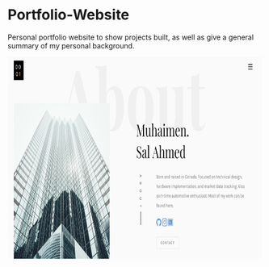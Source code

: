 # Portfolio-Website

Personal portfolio website to show projects built, as well as give a general summary of my personal background.

<img src="images/homepage.png"  height="400" />
